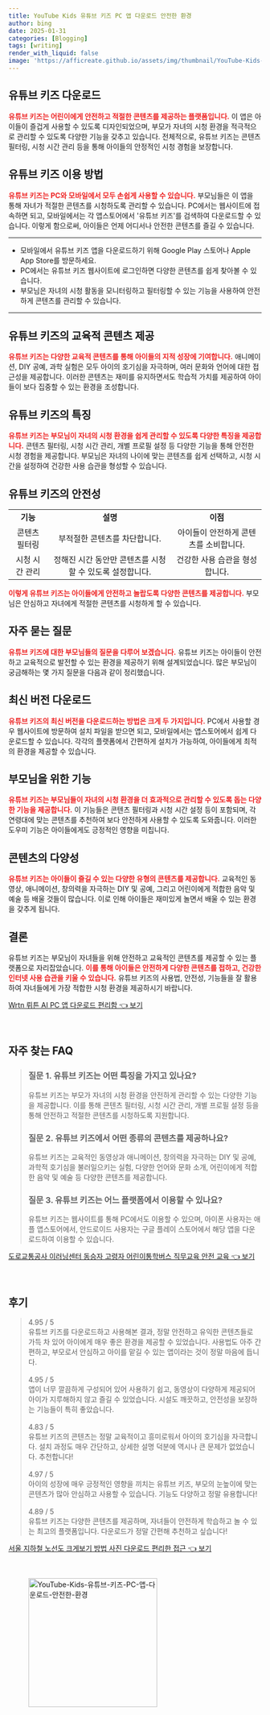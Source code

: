 ```yaml
---
title: YouTube Kids 유튜브 키즈 PC 앱 다운로드 안전한 환경
author: bing
date: 2025-01-31
categories: [Blogging]
tags: [writing]
render_with_liquid: false
image: 'https://afficreate.github.io/assets/img/thumbnail/YouTube-Kids-유튜브-키즈-PC-앱-다운로드-안전한-환경.webp'
---
```



<h2 id='유튜브키즈다운로드'>유튜브 키즈 다운로드</h2>

<p><b><span style="color: #ee2323;">유튜브 키즈는 어린이에게 안전하고 적절한 콘텐츠를 제공하는 플랫폼입니다.</span></b> 이 앱은 아이들이 즐겁게 사용할 수 있도록 디자인되었으며, 부모가 자녀의 시청 환경을 적극적으로 관리할 수 있도록 다양한 기능을 갖추고 있습니다. 전체적으로, 유튜브 키즈는 콘텐츠 필터링, 시청 시간 관리 등을 통해 아이들의 안정적인 시청 경험을 보장합니다. </p>

<h2 id='유튜브키즈이용방법'>유튜브 키즈 이용 방법</h2>

<p><b><span style="color: #ee2323;">유튜브 키즈는 PC와 모바일에서 모두 손쉽게 사용할 수 있습니다.</span></b> 부모님들은 이 앱을 통해 자녀가 적절한 콘텐츠를 시청하도록 관리할 수 있습니다. PC에서는 웹사이트에 접속하면 되고, 모바일에서는 각 앱스토어에서 '유튜브 키즈'를 검색하여 다운로드할 수 있습니다. 이렇게 함으로써, 아이들은 언제 어디서나 안전한 콘텐츠를 즐길 수 있습니다.</p>

<hr />

<ul>
    <li>모바일에서 유튜브 키즈 앱을 다운로드하기 위해 Google Play 스토어나 Apple App Store를 방문하세요.</li>
    <li>PC에서는 유튜브 키즈 웹사이트에 로그인하면 다양한 콘텐츠를 쉽게 찾아볼 수 있습니다.</li>
    <li>부모님은 자녀의 시청 활동을 모니터링하고 필터링할 수 있는 기능을 사용하여 안전하게 콘텐츠를 관리할 수 있습니다.</li>
</ul>

<hr />

<h2 id='교육적콘텐츠제공'>유튜브 키즈의 교육적 콘텐츠 제공</h2>

<p><b><span style="color: #ee2323;">유튜브 키즈는 다양한 교육적 콘텐츠를 통해 아이들의 지적 성장에 기여합니다.</span></b> 애니메이션, DIY 공예, 과학 실험은 모두 아이의 호기심을 자극하며, 여러 문화와 언어에 대한 접근성을 제공합니다. 이러한 콘텐츠는 재미를 유지하면서도 학습적 가치를 제공하여 아이들이 보다 집중할 수 있는 환경을 조성합니다.</p>

<h2 id='유튜브키즈의특징'>유튜브 키즈의 특징</h2>

<p><b><span style="color: #ee2323;">유튜브 키즈는 부모님이 자녀의 시청 환경을 쉽게 관리할 수 있도록 다양한 특징을 제공합니다.</span></b> 콘텐츠 필터링, 시청 시간 관리, 개별 프로필 설정 등 다양한 기능을 통해 안전한 시청 경험을 제공합니다. 부모님은 자녀의 나이에 맞는 콘텐츠를 쉽게 선택하고, 시청 시간을 설정하여 건강한 사용 습관을 형성할 수 있습니다.</p>

<h2 id='유튜브키즈의안전성'>유튜브 키즈의 안전성</h2>

<table>
    <tr>
        <td style="text-align: center; height: 17px;"><b>기능</b></td>
        <td style="text-align: center; height: 17px;"><b>설명</b></td>
        <td style="text-align: center; height: 17px;"><b>이점</b></td>
    </tr>
    <tr>
        <td style="text-align: center; height: 17px;">콘텐츠 필터링</td>
        <td style="text-align: center; height: 17px;">부적절한 콘텐츠를 차단합니다.</td>
        <td style="text-align: center; height: 17px;">아이들이 안전하게 콘텐츠를 소비합니다.</td>
    </tr>
    <tr>
        <td style="text-align: center; height: 17px;">시청 시간 관리</td>
        <td style="text-align: center; height: 17px;">정해진 시간 동안만 콘텐츠를 시청할 수 있도록 설정합니다.</td>
        <td style="text-align: center; height: 17px;">건강한 사용 습관을 형성합니다.</td>
    </tr>
</table>

<p><b><span style="color: #ee2323;">이렇게 유튜브 키즈는 아이들에게 안전하고 놀랍도록 다양한 콘텐츠를 제공합니다.</span></b> 부모님은 안심하고 자녀에게 적절한 콘텐츠를 시청하게 할 수 있습니다.</p>

<h2 id='자주묻는질문'>자주 묻는 질문</h2>

<p><b><span style="color: #ee2323;">유튜브 키즈에 대한 부모님들의 질문을 다루어 보겠습니다.</span></b> 유튜브 키즈는 아이들이 안전하고 교육적으로 발전할 수 있는 환경을 제공하기 위해 설계되었습니다. 많은 부모님이 궁금해하는 몇 가지 질문을 다음과 같이 정리했습니다.</p>

<h2 id='최신버전다운로드'>최신 버전 다운로드</h2>

<p><b><span style="color: #ee2323;">유튜브 키즈의 최신 버전을 다운로드하는 방법은 크게 두 가지입니다.</span></b> PC에서 사용할 경우 웹사이트에 방문하여 설치 파일을 받으면 되고, 모바일에서는 앱스토어에서 쉽게 다운로드할 수 있습니다. 각각의 플랫폼에서 간편하게 설치가 가능하여, 아이들에게 최적의 환경을 제공할 수 있습니다.</p>

<h2 id='부모님을위한기능'>부모님을 위한 기능</h2>

<p><b><span style="color: #ee2323;">유튜브 키즈는 부모님들이 자녀의 시청 환경을 더 효과적으로 관리할 수 있도록 돕는 다양한 기능을 제공합니다.</span></b> 이 기능들은 콘텐츠 필터링과 시청 시간 설정 등이 포함되며, 각 연령대에 맞는 콘텐츠를 추천하여 보다 안전하게 사용할 수 있도록 도와줍니다. 이러한 도우미 기능은 아이들에게도 긍정적인 영향을 미칩니다.</p>

<h2 id='콘텐츠의다양성'>콘텐츠의 다양성</h2>

<p><b><span style="color: #ee2323;">유튜브 키즈는 아이들이 즐길 수 있는 다양한 유형의 콘텐츠를 제공합니다.</span></b> 교육적인 동영상, 애니메이션, 창의력을 자극하는 DIY 및 공예, 그리고 어린이에게 적합한 음악 및 예술 등 배울 것들이 많습니다. 이로 인해 아이들은 재미있게 놀면서 배울 수 있는 환경을 갖추게 됩니다.</p>

<h2 id='결론'>결론</h2>

<p>유튜브 키즈는 부모님이 자녀들을 위해 안전하고 교육적인 콘텐츠를 제공할 수 있는 플랫폼으로 자리잡았습니다. <b><span style="color: #ee2323;">이를 통해 아이들은 안전하게 다양한 콘텐츠를 접하고, 건강한 인터넷 사용 습관을 키울 수 있습니다.</span></b> 유튜브 키즈의 사용법, 안전성, 기능들을 잘 활용하여 자녀들에게 가장 적합한 시청 환경을 제공하시기 바랍니다.</p>


<p><a class="click-button" title="Wrtn 뤼튼 AI PC 앱 다운로드 편리함" href="https://afficreate.github.io/posts/Wrtn-%EB%A4%BC%ED%8A%BC-AI-PC-%EC%95%B1-%EB%8B%A4%EC%9A%B4%EB%A1%9C%EB%93%9C-%ED%8E%B8%EB%A6%AC%ED%95%A8/" rel="dofollow">Wrtn 뤼튼 AI PC 앱 다운로드 편리함 👈 보기</a></p><br>
<h2 id='자주_찾는_FAQ'>자주 찾는 FAQ</h2>
<div itemscope="" itemtype="https://schema.org/FAQPage"> 
<blockquote> 
<div itemscope="" itemprop="mainEntity" itemtype="https://schema.org/Question"> 
<h3 itemprop="name">질문 1. 유튜브 키즈는 어떤 특징을 가지고 있나요?</h3> 
<div itemscope="" itemprop="acceptedAnswer" itemtype="https://schema.org/Answer"> 
<span itemprop="text"> 
<p>유튜브 키즈는 부모가 자녀의 시청 환경을 안전하게 관리할 수 있는 다양한 기능을 제공합니다. 이를 통해 콘텐츠 필터링, 시청 시간 관리, 개별 프로필 설정 등을 통해 안전하고 적절한 콘텐츠를 시청하도록 지원합니다.</p> 
</span> 
</div> 
</div> 

<div itemscope="" itemprop="mainEntity" itemtype="https://schema.org/Question"> 
<h3 itemprop="name">질문 2. 유튜브 키즈에서 어떤 종류의 콘텐츠를 제공하나요?</h3> 
<div itemscope="" itemprop="acceptedAnswer" itemtype="https://schema.org/Answer"> 
<span itemprop="text"> 
<p>유튜브 키즈는 교육적인 동영상과 애니메이션, 창의력을 자극하는 DIY 및 공예, 과학적 호기심을 불러일으키는 실험, 다양한 언어와 문화 소개, 어린이에게 적합한 음악 및 예술 등 다양한 콘텐츠를 제공합니다.</p> 
</span> 
</div> 
</div> 

<div itemscope="" itemprop="mainEntity" itemtype="https://schema.org/Question"> 
<h3 itemprop="name">질문 3. 유튜브 키즈는 어느 플랫폼에서 이용할 수 있나요?</h3> 
<div itemscope="" itemprop="acceptedAnswer" itemtype="https://schema.org/Answer"> 
<span itemprop="text"> 
<p>유튜브 키즈는 웹사이트를 통해 PC에서도 이용할 수 있으며, 아이폰 사용자는 애플 앱스토어에서, 안드로이드 사용자는 구글 플레이 스토어에서 해당 앱을 다운로드하여 이용할 수 있습니다.</p> 
</span> 
</div> 
</div> 

</blockquote> 
</div>
<p><a class="click-button" title="도로교통공사 이러닝센터 동승자 고령자 어린이통학버스 직무교육 안전 교육" href="https://afficreate.github.io/posts/%EB%8F%84%EB%A1%9C%EA%B5%90%ED%86%B5%EA%B3%B5%EC%82%AC-%EC%9D%B4%EB%9F%AC%EB%8B%9D%EC%84%BC%ED%84%B0-%EB%8F%99%EC%8A%B9%EC%9E%90-%EA%B3%A0%EB%A0%B9%EC%9E%90-%EC%96%B4%EB%A6%B0%EC%9D%B4%ED%86%B5%ED%95%99%EB%B2%84%EC%8A%A4-%EC%A7%81%EB%AC%B4%EA%B5%90%EC%9C%A1-%EC%95%88%EC%A0%84-%EA%B5%90%EC%9C%A1/" rel="dofollow">도로교통공사 이러닝센터 동승자 고령자 어린이통학버스 직무교육 안전 교육 👈 보기</a></p><br>
<h2 id='후기'>후기</h2>
<div itemscope itemtype="https://schema.org/Product">
  <blockquote>
  <div itemprop="review" itemscope itemtype="https://schema.org/Review">
      <div itemprop="reviewRating" itemscope itemtype="https://schema.org/Rating"> <span itemprop="ratingValue">4.95</span> / <span itemprop="bestRating">5</span> </div>
      <span itemprop="reviewBody">유튜브 키즈를 다운로드하고 사용해본 결과, 정말 안전하고 유익한 콘텐츠들로 가득 차 있어 아이에게 매우 좋은 환경을 제공할 수 있었습니다. 사용법도 아주 간편하고, 부모로서 안심하고 아이를 맡길 수 있는 앱이라는 것이 정말 마음에 듭니다.</span>
  </div>
  <br>
  <div itemprop="review" itemscope itemtype="https://schema.org/Review">
      <div itemprop="reviewRating" itemscope itemtype="https://schema.org/Rating"> <span itemprop="ratingValue">4.95</span> / <span itemprop="bestRating">5</span> </div>
      <span itemprop="reviewBody">앱이 너무 깔끔하게 구성되어 있어 사용하기 쉽고, 동영상이 다양하게 제공되어 아이가 지루해하지 않고 즐길 수 있었습니다. 시설도 깨끗하고, 안전성을 보장하는 기능들이 특히 좋았습니다.</span>
  </div>
  <br>
  <div itemprop="review" itemscope itemtype="https://schema.org/Review">
      <div itemprop="reviewRating" itemscope itemtype="https://schema.org/Rating"> <span itemprop="ratingValue">4.83</span> / <span itemprop="bestRating">5</span> </div>
      <span itemprop="reviewBody">유튜브 키즈의 콘텐츠는 정말 교육적이고 흥미로워서 아이의 호기심을 자극합니다. 설치 과정도 매우 간단하고, 상세한 설명 덕분에 역시나 큰 문제가 없었습니다. 추천합니다!</span>
  </div>
  <br>
  <div itemprop="review" itemscope itemtype="https://schema.org/Review">
      <div itemprop="reviewRating" itemscope itemtype="https://schema.org/Rating"> <span itemprop="ratingValue">4.97</span> / <span itemprop="bestRating">5</span> </div>
      <span itemprop="reviewBody">아이의 성장에 매우 긍정적인 영향을 끼치는 유튜브 키즈, 부모의 눈높이에 맞는 콘텐츠가 많아 안심하고 사용할 수 있습니다. 기능도 다양하고 정말 유용합니다!</span>
  </div>
  <br>
  <div itemprop="review" itemscope itemtype="https://schema.org/Review">
      <div itemprop="reviewRating" itemscope itemtype="https://schema.org/Rating"> <span itemprop="ratingValue">4.89</span> / <span itemprop="bestRating">5</span> </div>
      <span itemprop="reviewBody">유튜브 키즈는 다양한 콘텐츠를 제공하며, 자녀들이 안전하게 학습하고 놀 수 있는 최고의 플랫폼입니다. 다운로드가 정말 간편해 추천하고 싶습니다!</span>
  </div>
  </blockquote>
</div>
<p><a class="click-button" title="서울 지하철 노선도 크게보기 방법 사진 다운로드 편리한 접근" href="https://afficreate.github.io/posts/%EC%84%9C%EC%9A%B8-%EC%A7%80%ED%95%98%EC%B2%A0-%EB%85%B8%EC%84%A0%EB%8F%84-%ED%81%AC%EA%B2%8C%EB%B3%B4%EA%B8%B0-%EB%B0%A9%EB%B2%95-%EC%82%AC%EC%A7%84-%EB%8B%A4%EC%9A%B4%EB%A1%9C%EB%93%9C-%ED%8E%B8%EB%A6%AC%ED%95%9C-%EC%A0%91%EA%B7%BC/" rel="dofollow">서울 지하철 노선도 크게보기 방법 사진 다운로드 편리한 접근 👈 보기</a></p><br>
<figure class="image"><img src="https://afficreate.github.io/assets/img/thumbnail/YouTube-Kids-유튜브-키즈-PC-앱-다운로드-안전한-환경.webp" alt="YouTube-Kids-유튜브-키즈-PC-앱-다운로드-안전한-환경" width="256" height="256"></figure>